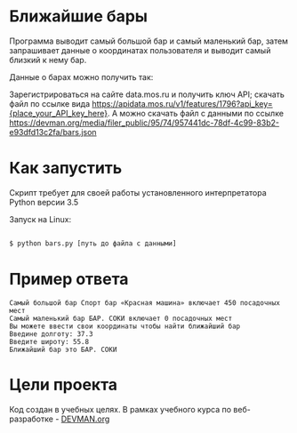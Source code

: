 # Ближайшие бары
Программа выводит самый большой бар и самый маленький бар,
затем запрашивает данные о координатах пользователя и выводит самый близкий к нему бар.

Данные о барах можно получить так:

Зарегистрироваться на сайте data.mos.ru и получить ключ API;
скачать файл по ссылке вида https://apidata.mos.ru/v1/features/1796?api_key={place_your_API_key_here}.
А можно скачать файл с данными по ссылке
https://devman.org/media/filer_public/95/74/957441dc-78df-4c99-83b2-e93dfd13c2fa/bars.json

# Как запустить

Скрипт требует для своей работы установленного интерпретатора Python версии 3.5

Запуск на Linux:

```bash

$ python bars.py [путь до файла с данными] 
```

# Пример ответа

```
Самый большой бар Спорт бар «Красная машина» включает 450 посадочных мест
Самый маленький бар БАР. СОКИ включает 0 посадочных мест
Вы можете ввести свои координаты чтобы найти ближайший бар
Введине долготу: 37.3
Введите широту: 55.8
Ближайший бар это БАР. СОКИ
```

# Цели проекта

Код создан в учебных целях. В рамках учебного курса по веб-разработке - [DEVMAN.org](https://devman.org)
